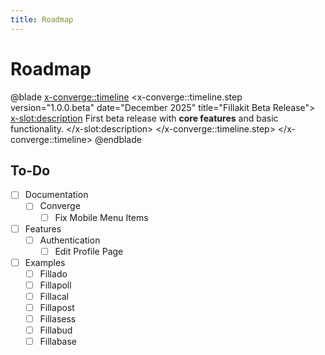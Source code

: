 ```yaml
---
title: Roadmap
---
```


# Roadmap

@blade
<x-converge::timeline>
    <x-converge::timeline.step
        version="1.0.0.beta"
        date="December 2025"
        title="Fillakit Beta Release">
        <x-slot:description>
            First beta release with **core features** and basic functionality.
        </x-slot:description>
    </x-converge::timeline.step>
</x-converge::timeline>
@endblade

## To-Do

- [ ] Documentation
    - [ ] Converge
        - [ ] Fix Mobile Menu Items
- [ ] Features
    - [ ] Authentication
        - [ ] Edit Profile Page
- [ ] Examples
    - [ ] Fillado
    - [ ] Fillapoll
    - [ ] Fillacal
    - [ ] Fillapost
    - [ ] Fillasess
    - [ ] Fillabud
    - [ ] Fillabase
